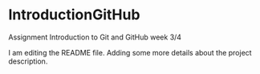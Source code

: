 # IntroductionGitHub
Assignment Introduction to Git and GitHub week 3/4 

I am editing the README file. Adding some more details about the project description.
